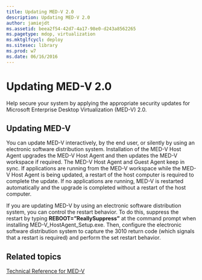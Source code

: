 ```yaml
---
title: Updating MED-V 2.0
description: Updating MED-V 2.0
author: jamiejdt
ms.assetid: beea2f54-42d7-4a17-98e0-d243a8562265
ms.pagetype: mdop, virtualization
ms.mktglfcycl: deploy
ms.sitesec: library
ms.prod: w7
ms.date: 06/16/2016
---
```



# Updating MED-V 2.0


Help secure your system by applying the appropriate security updates for Microsoft Enterprise Desktop Virtualization (MED-V) 2.0.

## Updating MED-V


You can update MED-V interactively, by the end user, or silently by using an electronic software distribution system. Installation of the MED-V Host Agent upgrades the MED-V Host Agent and then updates the MED-V workspace if required. The MED-V Host Agent and Guest Agent keep in sync. If applications are running from the MED-V workspace while the MED-V Host Agent is being updated, a restart of the host computer is required to complete the update. If no applications are running, MED-V is restarted automatically and the upgrade is completed without a restart of the host computer.

If you are updating MED-V by using an electronic software distribution system, you can control the restart behavior. To do this, suppress the restart by typing **REBOOT=”ReallySuppress”** at the command prompt when installing MED-V\_HostAgent\_Setup.exe. Then, configure the electronic software distribution system to capture the 3010 return code (which signals that a restart is required) and perform the set restart behavior.

## Related topics


[Technical Reference for MED-V](technical-reference-for-med-v.md)

 

 





